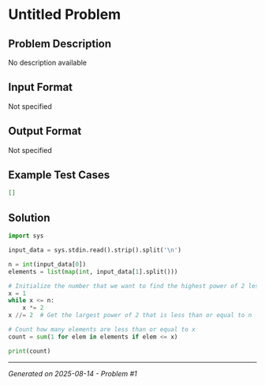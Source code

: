 # Untitled Problem

## Problem Description
No description available

## Input Format
Not specified

## Output Format
Not specified

## Example Test Cases
```json
[]
```

## Solution
```python
import sys

input_data = sys.stdin.read().strip().split('\n')

n = int(input_data[0])
elements = list(map(int, input_data[1].split()))

# Initialize the number that we want to find the highest power of 2 less than or equal to
x = 1
while x <= n:
    x *= 2
x //= 2  # Get the largest power of 2 that is less than or equal to n

# Count how many elements are less than or equal to x
count = sum(1 for elem in elements if elem <= x)

print(count)
```

---
*Generated on 2025-08-14 - Problem #1*